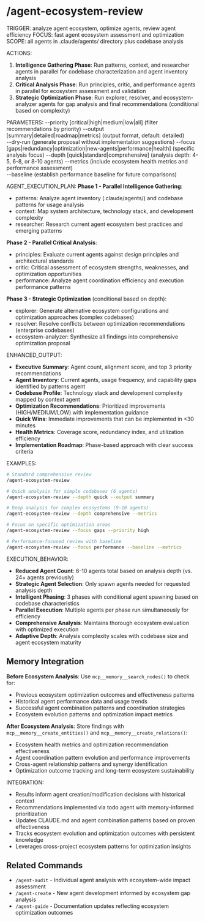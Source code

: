 # /agent-ecosystem-review

TRIGGER: analyze agent ecosystem, optimize agents, review agent efficiency
FOCUS: fast agent ecosystem assessment and optimization
SCOPE: all agents in .claude/agents/ directory plus codebase analysis

ACTIONS:
1. **Intelligence Gathering Phase**: Run patterns, context, and researcher agents in parallel for codebase characterization and agent inventory analysis
2. **Critical Analysis Phase**: Run principles, critic, and performance agents in parallel for ecosystem assessment and validation
3. **Strategic Optimization Phase**: Run explorer, resolver, and ecosystem-analyzer agents for gap analysis and final recommendations (conditional based on complexity)

PARAMETERS:
--priority [critical|high|medium|low|all] (filter recommendations by priority)
--output [summary|detailed|roadmap|metrics] (output format, default: detailed)  
--dry-run (generate proposal without implementation suggestions)
--focus [gaps|redundancy|optimization|new-agents|performance|health] (specific analysis focus)
--depth [quick|standard|comprehensive] (analysis depth: 4-5, 6-8, or 8-10 agents)
--metrics (include ecosystem health metrics and performance assessment)  
--baseline (establish performance baseline for future comparisons)

AGENT_EXECUTION_PLAN:
**Phase 1 - Parallel Intelligence Gathering**:
- patterns: Analyze agent inventory (.claude/agents/) and codebase patterns for usage analysis
- context: Map system architecture, technology stack, and development complexity  
- researcher: Research current agent ecosystem best practices and emerging patterns

**Phase 2 - Parallel Critical Analysis**:
- principles: Evaluate current agents against design principles and architectural standards
- critic: Critical assessment of ecosystem strengths, weaknesses, and optimization opportunities
- performance: Analyze agent coordination efficiency and execution performance patterns

**Phase 3 - Strategic Optimization** (conditional based on depth):
- explorer: Generate alternative ecosystem configurations and optimization approaches (complex codebases)
- resolver: Resolve conflicts between optimization recommendations (enterprise codebases)
- ecosystem-analyzer: Synthesize all findings into comprehensive optimization proposal

ENHANCED_OUTPUT:
- **Executive Summary**: Agent count, alignment score, and top 3 priority recommendations
- **Agent Inventory**: Current agents, usage frequency, and capability gaps identified by patterns agent
- **Codebase Profile**: Technology stack and development complexity mapped by context agent  
- **Optimization Recommendations**: Prioritized improvements (HIGH/MEDIUM/LOW) with implementation guidance
- **Quick Wins**: Immediate improvements that can be implemented in <30 minutes
- **Health Metrics**: Coverage score, redundancy index, and utilization efficiency
- **Implementation Roadmap**: Phase-based approach with clear success criteria

EXAMPLES:
```bash
# Standard comprehensive review
/agent-ecosystem-review

# Quick analysis for simple codebases (6 agents)
/agent-ecosystem-review --depth quick --output summary

# Deep analysis for complex ecosystems (9-10 agents)
/agent-ecosystem-review --depth comprehensive --metrics

# Focus on specific optimization areas
/agent-ecosystem-review --focus gaps --priority high

# Performance-focused review with baseline
/agent-ecosystem-review --focus performance --baseline --metrics
```

EXECUTION_BEHAVIOR:
- **Reduced Agent Count**: 6-10 agents total based on analysis depth (vs. 24+ agents previously)
- **Strategic Agent Selection**: Only spawn agents needed for requested analysis depth
- **Intelligent Phasing**: 3 phases with conditional agent spawning based on codebase characteristics
- **Parallel Execution**: Multiple agents per phase run simultaneously for efficiency
- **Comprehensive Analysis**: Maintains thorough ecosystem evaluation with optimized execution
- **Adaptive Depth**: Analysis complexity scales with codebase size and agent ecosystem maturity

## Memory Integration

**Before Ecosystem Analysis**: Use `mcp__memory__search_nodes()` to check for:
- Previous ecosystem optimization outcomes and effectiveness patterns
- Historical agent performance data and usage trends
- Successful agent combination patterns and coordination strategies
- Ecosystem evolution patterns and optimization impact metrics

**After Ecosystem Analysis**: Store findings with `mcp__memory__create_entities()` and `mcp__memory__create_relations()`:
- Ecosystem health metrics and optimization recommendation effectiveness
- Agent coordination pattern evolution and performance improvements
- Cross-agent relationship patterns and synergy identification
- Optimization outcome tracking and long-term ecosystem sustainability

INTEGRATION:
- Results inform agent creation/modification decisions with historical context
- Recommendations implemented via todo agent with memory-informed prioritization
- Updates CLAUDE.md and agent combination patterns based on proven effectiveness
- Tracks ecosystem evolution and optimization outcomes with persistent knowledge
- Leverages cross-project ecosystem patterns for optimization insights

## Related Commands

- `/agent-audit` - Individual agent analysis with ecosystem-wide impact assessment
- `/agent-create` - New agent development informed by ecosystem gap analysis
- `/agent-guide` - Documentation updates reflecting ecosystem optimization outcomes